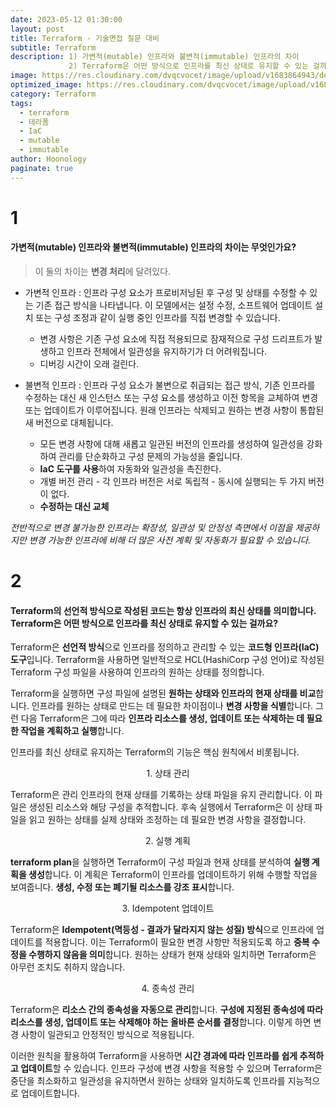 ```yaml
---
date: 2023-05-12 01:30:00
layout: post
title: Terraform - 기술면접 질문 대비
subtitle: Terraform
description: 1) 가변적(mutable) 인프라와 불변적(immutable) 인프라의 차이
             2) Terraform은 어떤 방식으로 인프라를 최신 상태로 유지할 수 있는 걸까요?
image: https://res.cloudinary.com/dvqcvocet/image/upload/v1683864943/dev-jeans_kadf7q.png
optimized_image: https://res.cloudinary.com/dvqcvocet/image/upload/v1683864943/dev-jeans_kadf7q.png
category: Terraform
tags:  
  - terraform
  - 테라폼
  - IaC
  - mutable
  - immutable
author: Hoonology
paginate: true
---
```


# 1 
#### 가변적(mutable) 인프라와 불변적(immutable) 인프라의 차이는 무엇인가요?

> 이 둘의 차이는 **변경 처리**에 달려있다.


- 가변적 인프라 : 인프라 구성 요소가 프로비저닝된 후 구성 및 상태를 수정할 수 있는 기존 접근 방식을 나타냅니다. 이 모델에서는 설정 수정, 소프트웨어 업데이트 설치 또는 구성 조정과 같이 실행 중인 인프라를 직접 변경할 수 있습니다.
  - 변경 사항은 기존 구성 요소에 직접 적용되므로 잠재적으로 구성 드리프트가 발생하고 인프라 전체에서 일관성을 유지하기가 더 어려워집니다.
  - 디버깅 시간이 오래 걸린다.

- 불변적 인프라 : 인프라 구성 요소가 불변으로 취급되는 접근 방식,  기존 인프라를 수정하는 대신 새 인스턴스 또는 구성 요소를 생성하고 이전 항목을 교체하여 변경 또는 업데이트가 이루어집니다. 원래 인프라는 삭제되고 원하는 변경 사항이 통합된 새 버전으로 대체됩니다.
  - 모든 변경 사항에 대해 새롭고 일관된 버전의 인프라를 생성하여 일관성을 강화하여 관리를 단순화하고 구성 문제의 가능성을 줄입니다.
  - **IaC 도구를 사용**하여 자동화와 일관성을 촉진한다.
  - 개별 버전 관리 - 각 인프라 버전은 서로 독립적 - 동시에 실행되는 두 가지 버전이 없다.
  - **수정하는 대신 교체**
  

<a align = "center">*전반적으로 변경 불가능한 인프라는 확장성, 일관성 및 안정성 측면에서 이점을 제공하지만 변경 가능한 인프라에 비해 더 많은 사전 계획 및 자동화가 필요할 수 있습니다.*</a>

# 2
#### Terraform의 선언적 방식으로 작성된 코드는 항상 인프라의 최신 상태를 의미합니다. Terraform은 어떤 방식으로 인프라를 최신 상태로 유지할 수 있는 걸까요?

Terraform은 **선언적 방식**으로 인프라를 정의하고 관리할 수 있는 **코드형 인프라(IaC) 도구**입니다. Terraform을 사용하면 일반적으로 HCL(HashiCorp 구성 언어)로 작성된 Terraform 구성 파일을 사용하여 인프라의 원하는 상태를 정의합니다.

Terraform을 실행하면 구성 파일에 설명된 **원하는 상태와 인프라의 현재 상태를 비교**합니다. 인프라를 원하는 상태로 만드는 데 필요한 차이점이나 **변경 사항을 식별**합니다. 그런 다음 Terraform은 그에 따라 **인프라 리소스를 생성, 업데이트 또는 삭제하는 데 필요한 작업을 계획하고 실행**합니다.


인프라를 최신 상태로 유지하는 Terraform의 기능은 핵심 원칙에서 비롯됩니다.
<p align = "center"> 1. 상태 관리</p>

Terraform은 관리 인프라의 현재 상태를 기록하는 상태 파일을 유지 관리합니다. 이 파일은 생성된 리소스와 해당 구성을 추적합니다. 후속 실행에서 Terraform은 이 상태 파일을 읽고 원하는 상태를 실제 상태와 조정하는 데 필요한 변경 사항을 결정합니다.

 <p align = "center">2. 실행 계획</p>

**terraform plan**을 실행하면 Terraform이 구성 파일과 현재 상태를 분석하여 **실행 계획을 생성**합니다. 이 계획은 Terraform이 인프라를 업데이트하기 위해 수행할 작업을 보여줍니다. **생성, 수정 또는 폐기될 리소스를 강조 표시**합니다.

<p align = "center">3. Idempotent 업데이트 </p>

Terraform은 **Idempotent(멱등성 - 결과가 달라지지 않는 성질) 방식**으로 인프라에 업데이트를 적용합니다. 이는 Terraform이 필요한 변경 사항만 적용되도록 하고 **중복 수정을 수행하지 않음을 의미**합니다. 원하는 상태가 현재 상태와 일치하면 Terraform은 아무런 조치도 취하지 않습니다.

<p align = "center"> 4. 종속성 관리 </p>

Terraform은 **리소스 간의 종속성을 자동으로 관리**합니다. **구성에 지정된 종속성에 따라 리소스를 생성, 업데이트 또는 삭제해야 하는 올바른 순서를 결정**합니다. 이렇게 하면 변경 사항이 일관되고 안정적인 방식으로 적용됩니다.


이러한 원칙을 활용하여 Terraform을 사용하면 **시간 경과에 따라 인프라를 쉽게 추적하고 업데이트**할 수 있습니다. 인프라 구성에 변경 사항을 적용할 수 있으며 Terraform은 중단을 최소화하고 일관성을 유지하면서 원하는 상태와 일치하도록 인프라를 지능적으로 업데이트합니다.